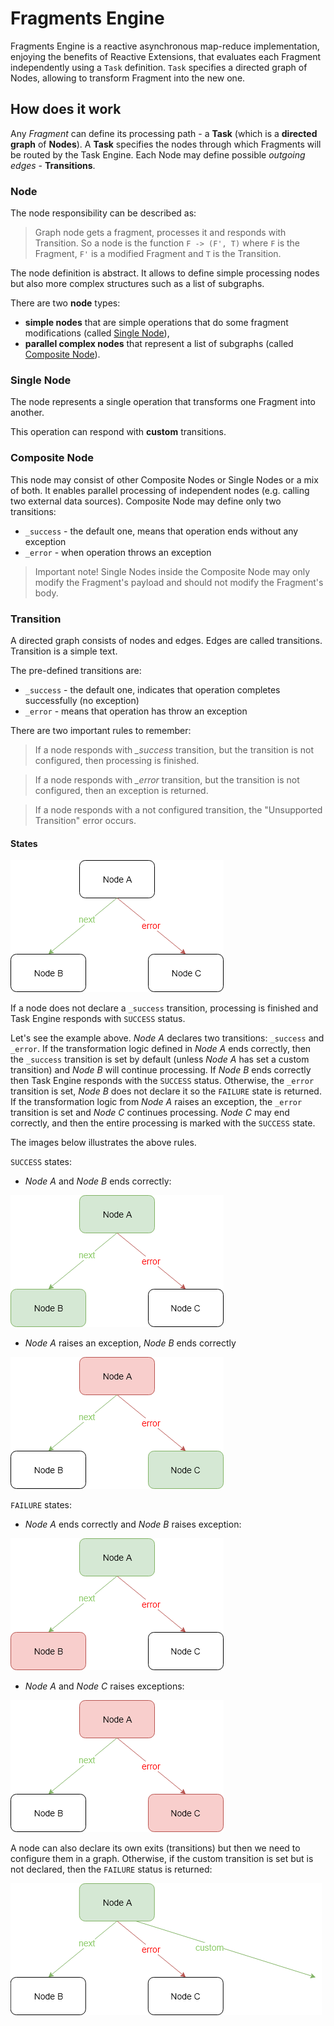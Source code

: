 # Fragments Engine
Fragments Engine is a reactive asynchronous map-reduce implementation, enjoying the benefits of Reactive Extensions, 
that evaluates each Fragment independently using a `Task` definition. `Task` specifies a directed graph of Nodes, 
allowing to transform Fragment into the new one.

## How does it work
Any *Fragment* can define its processing path - a **Task** (which is a **directed graph** of **Nodes**).
A **Task** specifies the nodes through which Fragments will be routed by the Task Engine. 
Each Node may define possible *outgoing edges* - **Transitions**.

### Node
The node responsibility can be described as: 
> Graph node gets a fragment, processes it and responds with Transition. So a node is the function 
>`F -> (F', T)` where `F` is the Fragment, `F'` is a modified Fragment and `T` is the Transition.

The node definition is abstract. It allows to define simple processing nodes but also more complex 
structures such as a list of subgraphs.

There are two **node** types:
  - **simple nodes** that are simple operations that do some fragment modifications (called [Single Node](#single-node)),
  - **parallel complex nodes** that represent a list of subgraphs (called [Composite Node](#composite-node)).

### Single Node
The node represents a single operation that transforms one Fragment into another.

This operation can respond with **custom** transitions.
 
### Composite Node
This node may consist of other Composite Nodes or Single Nodes or a mix of both.
It enables parallel processing of independent nodes (e.g. calling two external data sources).
Composite Node may define only two transitions:
  - `_success` - the default one, means that operation ends without any exception
  - `_error` - when operation throws an exception
  
> Important note!
> Single Nodes inside the Composite Node may only modify the Fragment's payload and should not modify the Fragment's body.

### Transition
A directed graph consists of nodes and edges. Edges are called transitions. Transition is a simple text. 

The pre-defined transitions are:
- `_success` - the default one, indicates that operation completes successfully (no exception)
- `_error` - means that operation has throw an exception

There are two important rules to remember:
> If a node responds with *_success* transition, but the transition is not configured, then 
>processing is finished.

> If a node responds with *_error* transition, but the transition is not configured, then an 
>exception is returned.

> If a node responds with a not configured transition, the "Unsupported Transition" error occurs.

#### States

![Node with exits](assets/images/graph_node.png)

If a node does not declare a `_success` transition, processing is finished and Task Engine responds with
`SUCCESS` status.

Let's see the example above. *Node A* declares two transitions: `_success` and `_error`. 
If the transformation logic defined in *Node A* ends correctly, then the `_success` transition 
is set by default (unless *Node A* has set a custom transition) and *Node B* will continue processing.
If *Node B* ends correctly then Task Engine responds with the `SUCCESS` status. Otherwise, the `_error` 
transition is set, *Node B* does not declare it so the `FAILURE` state is returned.
If the transformation logic from *Node A* raises an exception, the `_error` transition is set and
*Node C* continues processing. *Node C* may end correctly, and then the entire processing is marked 
with the `SUCCESS` state.

The images below illustrates the above rules.

`SUCCESS` states:

* *Node A* and *Node B* ends correctly:

![Node with exits](assets/images/a_next_b.png)

* *Node A* raises an exception, *Node B* ends correctly 

![Node with exits](assets/images/a_error_c.png)

`FAILURE` states:

* *Node A* ends correctly and *Node B* raises exception:

![Node with exits](assets/images/a_next_b_error.png)

* *Node A* and *Node C* raises exceptions:

![Node with exits](assets/images/a_error_c_error.png)

A node can also declare its own exits (transitions) but then we need to configure them in a graph. 
Otherwise, if the custom transition is set but is not declared, then the `FAILURE` status is returned:

![Node with exits](assets/images/a_custom.png)